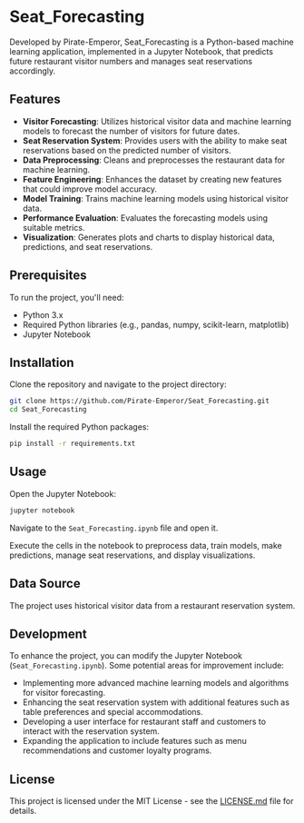 # Seat_Forecasting

Developed by Pirate-Emperor, Seat_Forecasting is a Python-based machine learning application, implemented in a Jupyter Notebook, that predicts future restaurant visitor numbers and manages seat reservations accordingly.

## Features

- **Visitor Forecasting**: Utilizes historical visitor data and machine learning models to forecast the number of visitors for future dates.
- **Seat Reservation System**: Provides users with the ability to make seat reservations based on the predicted number of visitors.
- **Data Preprocessing**: Cleans and preprocesses the restaurant data for machine learning.
- **Feature Engineering**: Enhances the dataset by creating new features that could improve model accuracy.
- **Model Training**: Trains machine learning models using historical visitor data.
- **Performance Evaluation**: Evaluates the forecasting models using suitable metrics.
- **Visualization**: Generates plots and charts to display historical data, predictions, and seat reservations.

## Prerequisites

To run the project, you'll need:

- Python 3.x
- Required Python libraries (e.g., pandas, numpy, scikit-learn, matplotlib)
- Jupyter Notebook

## Installation

Clone the repository and navigate to the project directory:

```bash
git clone https://github.com/Pirate-Emperor/Seat_Forecasting.git
cd Seat_Forecasting
```

Install the required Python packages:

```bash
pip install -r requirements.txt
```

## Usage

Open the Jupyter Notebook:

```bash
jupyter notebook
```

Navigate to the `Seat_Forecasting.ipynb` file and open it.

Execute the cells in the notebook to preprocess data, train models, make predictions, manage seat reservations, and display visualizations.

## Data Source

The project uses historical visitor data from a restaurant reservation system. 

## Development

To enhance the project, you can modify the Jupyter Notebook (`Seat_Forecasting.ipynb`). Some potential areas for improvement include:

- Implementing more advanced machine learning models and algorithms for visitor forecasting.
- Enhancing the seat reservation system with additional features such as table preferences and special accommodations.
- Developing a user interface for restaurant staff and customers to interact with the reservation system.
- Expanding the application to include features such as menu recommendations and customer loyalty programs.

## License

This project is licensed under the MIT License - see the [LICENSE.md](LICENSE.md) file for details.
